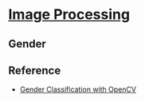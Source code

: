 # [Image Processing](../../)

## Gender


## Reference

- [Gender Classification with OpenCV](https://docs.opencv.org/2.4/modules/contrib/doc/facerec/tutorial/facerec_gender_classification.html)